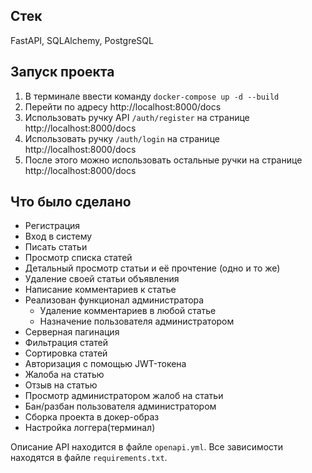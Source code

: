 ## Стек
FastAPI, SQLAlchemy, PostgreSQL

## Запуск проекта
1. В терминале ввести команду `docker-compose up -d --build`
2. Перейти по адресу http://localhost:8000/docs
3. Использовать ручку API `/auth/register` на странице http://localhost:8000/docs
4. Использовать ручку `/auth/login` на странице http://localhost:8000/docs
5. После этого можно использовать остальные ручки на странице http://localhost:8000/docs

## Что было сделано
- Регистрация
- Вход в систему
- Писать статьи
- Просмотр списка статей
- Детальный просмотр статьи и её прочтение (одно и то же)
- Удаление своей статьи объявления
- Написание комментариев к статье
- Реализован функционал администратора
    - Удаление комментариев в любой статье
    - Назначение пользователя администратором
- Серверная пагинация
- Фильтрация статей
- Сортировка статей
- Авторизация с помощью JWT-токена
- Жалоба на статью
- Отзыв на статью
- Просмотр администратором жалоб на статьи
- Бан/разбан пользователя администратором
- Сборка проекта в докер-образ
- Настройка логгера(терминал)

Описание API находится в файле `openapi.yml`.
Все зависимости находятся в файле `requirements.txt`.